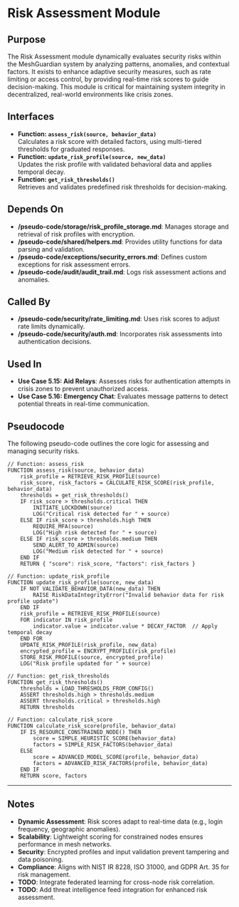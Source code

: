 # Risk Assessment Module

## Purpose
The Risk Assessment module dynamically evaluates security risks within the MeshGuardian system by analyzing patterns, anomalies, and contextual factors. It exists to enhance adaptive security measures, such as rate limiting or access control, by providing real-time risk scores to guide decision-making. This module is critical for maintaining system integrity in decentralized, real-world environments like crisis zones.

## Interfaces
- **Function: `assess_risk(source, behavior_data)`**  
  Calculates a risk score with detailed factors, using multi-tiered thresholds for graduated responses.  
- **Function: `update_risk_profile(source, new_data)`**  
  Updates the risk profile with validated behavioral data and applies temporal decay.  
- **Function: `get_risk_thresholds()`**  
  Retrieves and validates predefined risk thresholds for decision-making.  

## Depends On
- **/pseudo-code/storage/risk_profile_storage.md**: Manages storage and retrieval of risk profiles with encryption.  
- **/pseudo-code/shared/helpers.md**: Provides utility functions for data parsing and validation.  
- **/pseudo-code/exceptions/security_errors.md**: Defines custom exceptions for risk assessment errors.  
- **/pseudo-code/audit/audit_trail.md**: Logs risk assessment actions and anomalies.  

## Called By
- **/pseudo-code/security/rate_limiting.md**: Uses risk scores to adjust rate limits dynamically.  
- **/pseudo-code/security/auth.md**: Incorporates risk assessments into authentication decisions.  

## Used In
- **Use Case 5.15: Aid Relays**: Assesses risks for authentication attempts in crisis zones to prevent unauthorized access.  
- **Use Case 5.16: Emergency Chat**: Evaluates message patterns to detect potential threats in real-time communication.  

## Pseudocode
The following pseudo-code outlines the core logic for assessing and managing security risks.
```pseudocode
// Function: assess_risk
FUNCTION assess_risk(source, behavior_data)
    risk_profile = RETRIEVE_RISK_PROFILE(source)
    risk_score, risk_factors = CALCULATE_RISK_SCORE(risk_profile, behavior_data)
    thresholds = get_risk_thresholds()
    IF risk_score > thresholds.critical THEN
        INITIATE_LOCKDOWN(source)
        LOG("Critical risk detected for " + source)
    ELSE IF risk_score > thresholds.high THEN
        REQUIRE_MFA(source)
        LOG("High risk detected for " + source)
    ELSE IF risk_score > thresholds.medium THEN
        SEND_ALERT_TO_ADMIN(source)
        LOG("Medium risk detected for " + source)
    END IF
    RETURN { "score": risk_score, "factors": risk_factors }

// Function: update_risk_profile
FUNCTION update_risk_profile(source, new_data)
    IF NOT VALIDATE_BEHAVIOR_DATA(new_data) THEN
        RAISE RiskDataIntegrityError("Invalid behavior data for risk profile update")
    END IF
    risk_profile = RETRIEVE_RISK_PROFILE(source)
    FOR indicator IN risk_profile
        indicator.value = indicator.value * DECAY_FACTOR  // Apply temporal decay
    END FOR
    UPDATE_RISK_PROFILE(risk_profile, new_data)
    encrypted_profile = ENCRYPT_PROFILE(risk_profile)
    STORE_RISK_PROFILE(source, encrypted_profile)
    LOG("Risk profile updated for " + source)

// Function: get_risk_thresholds
FUNCTION get_risk_thresholds()
    thresholds = LOAD_THRESHOLDS_FROM_CONFIG()
    ASSERT thresholds.high > thresholds.medium
    ASSERT thresholds.critical > thresholds.high
    RETURN thresholds

// Function: calculate_risk_score
FUNCTION calculate_risk_score(profile, behavior_data)
    IF IS_RESOURCE_CONSTRAINED_NODE() THEN
        score = SIMPLE_HEURISTIC_SCORE(behavior_data)
        factors = SIMPLE_RISK_FACTORS(behavior_data)
    ELSE
        score = ADVANCED_MODEL_SCORE(profile, behavior_data)
        factors = ADVANCED_RISK_FACTORS(profile, behavior_data)
    END IF
    RETURN score, factors
```

---

## Notes
- **Dynamic Assessment**: Risk scores adapt to real-time data (e.g., login frequency, geographic anomalies).  
- **Scalability**: Lightweight scoring for constrained nodes ensures performance in mesh networks.  
- **Security**: Encrypted profiles and input validation prevent tampering and data poisoning.  
- **Compliance**: Aligns with NIST IR 8228, ISO 31000, and GDPR Art. 35 for risk management.  
- **TODO**: Integrate federated learning for cross-node risk correlation.  
- **TODO**: Add threat intelligence feed integration for enhanced risk assessment.  
